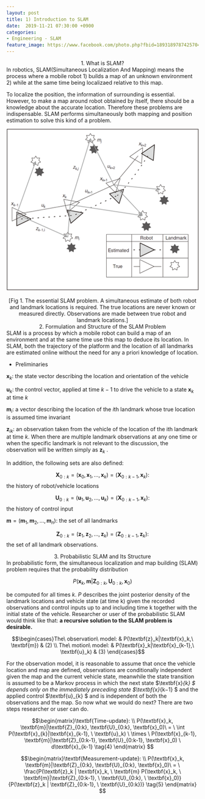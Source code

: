 ```yaml
---
layout: post
title: 1) Introduction to SLAM
date:  2019-11-21 07:30:00 +0900
categories:
- Engineering - SLAM
feature_image: https://www.facebook.com/photo.php?fbid=1893189787425704&set=a.1893187554092594&type=3&theater
---
```


<center>1. What is SLAM?</center>
In robotics, SLAM(Simultaneous Localization And Mapping) means the process where a mobile robot 
1) builds a map of an unknown environment 
2) while at the same time being localizaed relative to this map. 

To localize the position, the information of surrounding is essential. However, to make a map around robot obtained by itself, there should be a knowledge about the accurate location. Therefore these problems are indispensable. SLAM performs simultaneously both mapping and position estimation to solve this kind of a problem.

![useful image](https://raw.githubusercontent.com/brandonkim12/brandonkim12.github.io/master/assets/robotics/fig_1.jpg)

<center>[Fig 1. The essential SLAM problem. A simultaneous estimate of both robot and landmark locations is required. The true locations are never known or measured directly. Observations are made between true robot and landmark locations.]</center>
<center>2. Formulation and Structure of the SLAM Problem</center>
SLAM is a process by which a mobile robot can build a map of an environment and at the same time use this map to deduce its location. In SLAM, both the trajectory of the platform and the location of all landmarks are estimated online without the need for any a priori knowledge of location.

- Preliminaries

$\textbf{x}_k:$ the state vector describing the location and orientation of the vehicle

$\textbf{u}_k:$ the control vector, applied at time $k−1$ to drive the vehicle to a state $\textbf{x}_k$ at time $k$

$\textbf{m}_i:$ a vector describing the location of the $i$th landmark whose true location is assumed time invariant

$\textbf{z}_{ik}:$ an observation taken from the vehicle of the location of the ith landmark at time $k$. When there
are multiple landmark observations at any one time or when the specific landmark is not relevant to the discussion, the observation will be written simply as $\textbf{z}_k$ .

In addition, the following sets are also defined:

$$\textbf{X}_{0:k} = ({\textbf{x}_0 , \textbf{x}_1, \dots , \textbf{x}_k}) = ({\textbf{X}_{0:k-1},\textbf{x}_k }):$$ the history of robot/vehicle locations

$$\textbf{U}_{0:k} = ({\textbf{u}_1 , \textbf{u}_2, \dots , \textbf{u}_k}) = ({\textbf{X}_{0:k-1},\textbf{x}_k }): $$ the history of control input

$\textbf{m} = ({\textbf{m}_1 , \textbf{m}_2, \dots , \textbf{m}_n}):$  the set of all landmarks

$$\textbf{Z}_{0:k} = ({\textbf{z}_1 , \textbf{z}_2, \dots , \textbf{z}_k}) = ({\textbf{Z}_{0:k-1},\textbf{z}_k }):$$ the set of all landmark observations.



<center>3. Probabilistic SLAM and Its Structure</center>
In probabilistic form, the simultaneous localization and map building (SLAM) problem requires that the probability distribution

$$P(\textbf{x}_k, \textbf{m}|\textbf{Z}_{0:k}, \textbf{U}_{0:k}, \textbf{x}_0) \tag{1}$$

be computed for all times $k$. $P$ describes the joint posterior density of the landmark locations and vehicle state (at time k) given the recorded observations and control inputs up to and including time k together with the initial state of the vehicle.  Researcher or user of the probabilistic SLAM would think like that: **a recursive solution to the SLAM problem is desirable.** 

$$\begin{cases}The\ observation\ model: & P(\textbf{z}_k|\textbf{x}_k,\ \textbf{m}) & (2) \\ The\ motion\ model: & P(\textbf{x}_k|\textbf{x}_{k-1},\ \textbf{u}_k) & (3) \end{cases}$$

For the observation model, it is reasonable to assume that once the vehicle location and map are defined, observations are conditionally independent given the map and the current vehicle state, meanwhile the state transition is assumed to be a Markov process in which the next state $\textbf{x}_{k} $ depends only on the immediately preceding state $\textbf{x}_{k−1} $ and the applied control $\textbf{u}_{k} $ and is independent of both the observations and the map. So now what we would do next? There are two steps researcher or user can do.

$$\begin{matrix}\textbf{Time-update}: \\ P(\textbf{x}_k, \textbf{m}|\textbf{Z}_{0:k}, \textbf{U}_{0:k}, \textbf{x}_0)\ = \ \int P(\textbf{x}_{k}|\textbf{x}_{k-1}, \ \textbf{u}_k) \ \times \ P(\textbf{x}_{k-1}, \textbf{m}|\textbf{Z}_{0:k-1}, \textbf{U}_{0:k-1}, \textbf{x}_0) \ d\textbf{x}_{k-1}  \tag{4} \end{matrix} $$



$$\begin{matrix}\textbf{Measurement-update}: \\ P(\textbf{x}_k, \textbf{m}|\textbf{Z}_{0:k}, \textbf{U}_{0:k}, \textbf{x}_0)\ = \ \frac{P(\textbf{z}_k | \textbf{x}_k, \ \textbf{m} P(\textbf{x}_k, \ \textbf{m}|\textbf{Z}_{0:k-1}, \ \textbf{U}_{0:k}, \ \textbf{x}_0)}{P(\textbf{z}_k | \textbf{Z}_{0:k-1}, \ \textbf{U}_{0:k})}  \tag{5} \end{matrix} $$